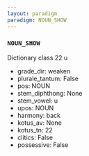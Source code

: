 ```yaml
---
layout: paradigm
paradigm: NOUN_SHOW
---
```

### ` NOUN_SHOW `

Dictionary class 22 u
* grade_dir: weaken
* plurale_tantum: False
* pos: NOUN
* stem_diphthong: None
* stem_vowel: u
* upos: NOUN
* harmony: back
* kotus_av: None
* kotus_tn: 22
* clitics: False
* possessive: False
